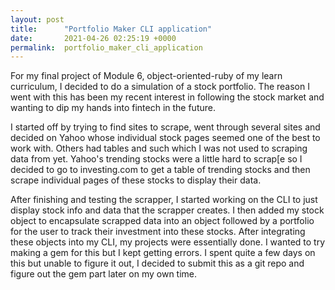 ```yaml
---
layout: post
title:      "Portfolio Maker CLI application"
date:       2021-04-26 02:25:19 +0000
permalink:  portfolio_maker_cli_application
---
```



For my final project of Module 6, object-oriented-ruby of my learn curriculum, I decided to do a simulation of a stock portfolio.  The reason I went with this has been my recent interest in following the stock market and wanting to dip my hands into fintech in the future. 

I started off by trying to find sites to scrape, went through several sites and decided on Yahoo whose individual stock pages seemed one of the best to work with. Others had tables and such which I was not used to scraping data from yet. Yahoo's trending stocks were a little hard to scrap[e so I decided to go to investing.com to get a table of trending stocks and then scrape individual pages of these stocks to display their data.

After finishing and testing the scrapper, I started working on the CLI to just display stock info and data that the scrapper creates. I then added my stock object to encapsulate scrapped data into an object followed by a portfolio for the user to track their investment into these stocks. After integrating these objects into my CLI, my projects were essentially done. I wanted to try making a gem for this but I kept getting errors. I spent quite a few days on this but unable to figure it out, I decided to submit this as a git repo and figure out the gem part later on my own time. 
